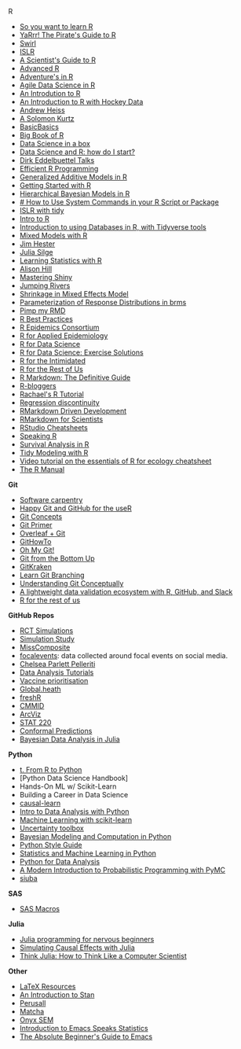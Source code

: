 R
- [So you want to learn R](https://livefreeordichotomize.com/2020/07/02/so-you-want-to-learn-r/)
- [YaRrr! The Pirate's Guide to R](https://bookdown.org/ndphillips/YaRrr/)
- [Swirl](https://swirlstats.com/students.html)
- [ISLR](https://emilhvitfeldt.github.io/ISLR-tidymodels-labs/linear-regression.html)
- [A Scientist's Guide to R](https://craig.rbind.io/post/2019-12-30-asgr-2-1-data-transformation-part-1/)
- [Advanced R](https://adv-r.hadley.nz)
- [Adventure's in R](https://www.adventures-in-r.com)
- [Agile Data Science in R](https://edwinth.github.io/ADSwR/) 
- [An Introdution to R ](https://cloud.r-project.org/doc/manuals/R-intro.html#A-sample-session)
- [An Introduction to R with Hockey Data](https://hockey-graphs.com/2019/12/11/an-introduction-to-r-with-hockey-data/)
- [Andrew Heiss](https://www.andrewheiss.com)
- [A Solomon Kurtz](https://solomonkurz.netlify.app)
- [BasicBasics](https://rladiessydney.org/courses/ryouwithme/01-basicbasics-1/)
- [Big Book of R ](https://www.bigbookofr.com/index.html)
- [Data Science in a box](datasciencebox.org) 
- [Data Science and R: how do I start?](https://medium.com/@kierisi/data-science-and-r-how-do-i-start-7a87426e103e)
- [Dirk Eddelbuettel Talks](http://dirk.eddelbuettel.com/presentations.html)
- [Efficient R Programming](https://csgillespie.github.io/efficientR/)
- [Generalized Additive Models in R](https://noamross.github.io/gams-in-r-course/)
- [Getting Started with R](https://rfortherestofus.com/courses/getting-started/)
- [Hierarchical Bayesian Models in R ](https://opendatascience.com/hierarchical-bayesian-models-in-r/)
- [# How to Use System Commands in your R Script or Package](https://ropensci.org/blog/2021/09/13/system-calls-r-package/)
- [ISLR with tidy](https://emilhvitfeldt.github.io/ISLR-tidymodels-labs/index.html)
- [Intro to R](https://nowosad.github.io/presentations/2017/intro_to_r/)
- [Introduction to using Databases in R, with Tidyverse tools](https://sciencificity-blog.netlify.app/posts/2020-12-12-using-the-tidyverse-with-databases/)
- [Mixed Models with R](https://m-clark.github.io/mixed-models-with-R/introduction.html)
- [Jim Hester](https://www.jimhester.com)
- [Julia Silge](https://juliasilge.com)
- [Learning Statistics with R](https://learningstatisticswithr.com)
- [Alison Hill](https://www.apreshill.com)
- [Mastering Shiny ](https://mastering-shiny.org)
- [Jumping Rivers](https://www.jumpingrivers.com/blog/online-r-python-git-training/)
- [Shrinkage in Mixed Effects Model](https://m-clark.github.io/posts/2019-05-14-shrinkage-in-mixed-models/)
- [Parameterization of Response Distributions in brms](https://cran.r-project.org/web/packages/brms/vignettes/brms_families.html)
- [Pimp my RMD](https://holtzy.github.io/Pimp-my-rmd/)
- [R Best Practices](https://kdestasio.github.io/post/r_best_practices/)
- [R Epidemics Consortium](https://www.repidemicsconsortium.org)
- [R for Applied Epidemiology ](https://epirhandbook.com/en/)
- [R for Data Science](https://r4ds.hadley.nz)
- [R for Data Science: Exercise Solutions](https://jrnold.github.io/r4ds-exercise-solutions/index.html)
- [R for the Intimidated](https://www.youtube.com/playlist?list=PLHfe4A2DV-b2XDFl-9ytrcmQVZ9NNOEQS)
- [R for the Rest of Us](https://rfortherestofus.com)
- [R Markdown: The Definitive Guide](https://bookdown.org/yihui/rmarkdown/)
- [R-bloggers](https://www.r-bloggers.com)
- [Rachael's R Tutorial](https://www.kaggle.com/rtatman/rachael-s-r-tutorials)
- [Regression discontinuity](https://evalf20.classes.andrewheiss.com/example/rdd/)
- [RMarkdown Driven Development](https://emilyriederer.netlify.app/post/rmarkdown-driven-development/)
- [RMarkdown for Scientists](https://rmd4sci.njtierney.com) 
- [RStudio Cheatsheets](https://www.rstudio.com/resources/cheatsheets/)
- [Speaking R](https://www.amelia.mn/SpeakingR/#1)
- [Survival Analysis in R](http://www.emilyzabor.com/tutorials/survival_analysis_in_r_tutorial.html)
- [Tidy Modeling with R](https://www.tmwr.org)
- [Video tutorial on the essentials of R for ecology cheatsheet](https://www.rforecology.com/post/video-tutorial-on-the-essentials-of-r-for-ecology-cheat-sheet/)
- [The R Manual](https://rstudio.github.io/r-manuals/)

**Git** 
- [Software carpentry](https://software-carpentry.org) 
- [Happy Git and GitHub for the useR](https://happygitwithr.com)
- [Git Concepts](https://dev.to/unseenwizzard/learn-git-concepts-not-commands-4gjc)
- [Git Primer](https://voyteklab.com/git/git-primer/)
- [Overleaf + Git](https://member.ipmu.jp/yuji.tachikawa/misc/overleaf-git.html)
- [GitHowTo](https://githowto.com)
- [Oh My Git!](https://ohmygit.org)
- [Git from the Bottom Up](https://jwiegley.github.io/git-from-the-bottom-up/)
- [GitKraken](https://www.gitkraken.com/learn/git/tutorials)
- [Learn Git Branching](https://learngitbranching.js.org)
- [Understanding Git Conceptually](https://www.sbf5.com/~cduan/technical/git/)
- [A lightweight data validation ecosystem with R, GitHub, and Slack](https://emilyriederer.netlify.app/post/data-valid-lightweight/)
- [R for the rest of us](https://rfortherestofus.com/2021/02/how-to-use-git-github-with-r/)

**GitHub Repos**
- [RCT Simulations](https://github.com/aalthous/RCT-Simulation-v1)
- [Simulation Study](https://github.com/ellessenne/simulation-study-example)
- [MissComposite](https://github.com/mytrapham/misscomposite)
- [focalevents](https://github.com/ryanjgallagher/focalevents): data collected around focal events on social media.
- [Chelsea Parlett Pelleriti](https://github.com/cmparlettpelleriti)
- [Data Analysis Tutorials](https://github.com/CRFCSDAU/EH6126_data_analysis_tutorials/blob/master/Unit_1_Review/Change_scores/Change_scores.md)
- [Vaccine prioritisation](https://github.com/kbubar/vaccine_prioritization)
- [Global.heath](https://github.com/globaldothealth)
- [freshR](https://github.com/alexbhatt/freshR/blob/master/r_packages.R)
- [CMMID](https://github.com/cmmid/covid-uk)
- [ArcViz](https://github.com/arviz-devs)
- [STAT 220](https://github.com/AmeliaMN/STAT220-labs)
- [Conformal Predictions](https://github.com/valeman/awesome-conformal-prediction)
- [Bayesian Data Analysis in Julia](https://github.com/storopoli/Bayesian-Statistics)

**Python**
- [t. From R to Python](https://github.com/Joscelinrocha/Learning-R-Resources/wiki/t.-From-R-to-Python-🐍)
- [Python Data Science Handbook]
- Hands-On ML w/ Scikit-Learn
- Building a Career in Data Science
- [causal-learn](https://github.com/cmu-phil/causal-learn)
- [Intro to Data Analysis with Python](https://colab.research.google.com/drive/1pe2SL0cYyz8IJwFcTgGeXGvDmVmT809e?usp=sharing)
- [Machine Learning with scikit-learn](https://www.fun-mooc.fr/en/courses/machine-learning-python-scikit-learn/)
- [Uncertainty toolbox](https://github.com/uncertainty-toolbox/uncertainty-toolbox)
- [Bayesian Modeling and Computation in Python](https://bayesiancomputationbook.com/welcome.html)
- [Python Style Guide](https://www.python.org/dev/peps/pep-0008/)
- [Statistics and Machine Learning in Python](https://duchesnay.github.io/pystatsml/)
- [Python for Data Analysis](https://wesmckinney.com/book/)
- [A Modern Introduction to Probabilistic Programming with PyMC](https://austinrochford.com/posts/intro-prob-prog-pymc.html)
- [siuba]()

**SAS**
- [SAS Macros](https://www.jclinepi.com/article/S0895-4356(19)31110-2/fulltext)

**Julia**
- [Julia programming for nervous beginners](https://juliaacademy.com/p/julia-programming-for-nervous-beginners)
- [Simulating Causal Effects with Julia](https://juliazoid.com/simulating-causal-effects-with-julia-47abca8ab73)
- [Think Julia: How to Think Like a Computer Scientist](https://benlauwens.github.io/ThinkJulia.jl/latest/book.html)

**Other**
- [LaTeX Resources](https://statatexblog.com/latex-resources/)
- [An Introduction to Stan](https://betanalpha.github.io/assets/case_studies/stan_intro.html)
- [Perusall](perusall.com)
- [Matcha](matcha.io)
- [Onyx SEM](https://onyx-sem.com)
- [Introduction to Emacs Speaks Statistics](https://ess-intro.github.io)
- [The Absolute Beginner's Guide to Emacs](https://www.reddit.com/r/emacs/comments/m0hc63/the_absolute_beginners_guide_to_emacs/)


